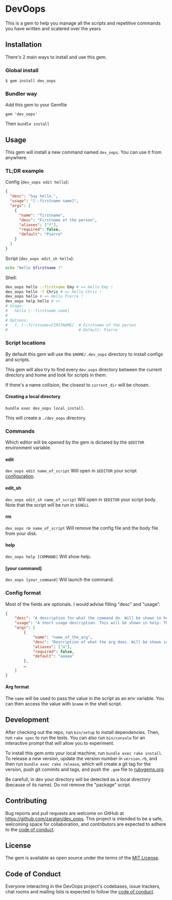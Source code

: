 # DevOops

This is a gem to help you manage all the scripts and repetitive commands you have written and scatered over the years

## Installation

There's 2 main ways to install and use this gem.

### Global install

    $ gem install dev_oops

### Bundler way

Add this gem to your Gemfile

```
gem 'dev_oops'
```

Then `bundle install`

## Usage

This gem will install a new command named `dev_oops`. You can use it from anywhere.

### TL;DR example

Config (`dev_oops edit hello`):

```json
{
  "desc": "Say hello.",
  "usage": "[--firstname name]",
  "args": [
    {
      "name": "firstname",
      "desc": "Firstname of the person",
      "aliases": ["f"],
      "required": false,
      "default": "Pierre"
    }
  ]
}
```

Script (`dev_oops edit_sh hello`):

```sh
echo "Hello $firstname !"
```

Shell:

```sh
dev_oops hello --firstname Emy # => Hello Emy !
dev_oops hello -f Chris # => Hello Chris !
dev_oops hello # => Hello Pierre !
dev_oops help hello # =>
# Usage:
#   hello [--firstname name]
#
# Options:
#   f, [--firstname=FIRSTNAME]  # Firstname of the person
#                               # Default: Pierre
```

### Script locations

By default this gem will use the `$HOME/.dev_oops` directory to install configs and scripts.

This gem will also try to find every `dev_oops` directory between the current directory and home and look for scripts in them.

If there's a name collision, the closest to `current_dir` will be chosen.

#### Creating a local directory

`bundle exec dev_oops local_install`.

This will create a `./dev_oops` directory.

### Commands

Which editor will be opened by the gem is dictated by the `$EDITOR` environment variable.

#### edit

`dev_oops edit name_of_script` Will open in `$EDITOR` your script [configuration](#config-format).

#### edit_sh

`dev_oops edit_sh name_of_script` Will open in `$EDITOR` your script body. Note that the script will be run in `$SHELL`

#### rm

`dev_oops rm name_of_script` Will remove the config file and the body file from your disk.

#### help

`dev_oops help [COMMAND]` Will show help.

#### [your command]

`dev_oops [your_command]` Will launch the command.

### Config format

Most of the fields are optionals. I would advise filling "desc" and "usage".

```json
{
    "desc": "A description for what the command do. Will be shown in help.",
    "usage": "A short usage description. This will be shown in help. The name of the command will be automatically present at the beggining of the usage",
    "args": [
        {
            "name": "name_of_the_arg",
            "desc": "Description of what the arg does. Will be shown in help.",
            "aliases": ["a"],
            "required": false,
            "default": "aaaaa"
        },
        …
    ]
}
```

#### Arg format

The `name` will be used to pass the value in the script as an env variable.
You can then access the value with `$name` in the shell script.

## Development

After checking out the repo, run `bin/setup` to install dependencies. Then, run `rake spec` to run the tests. You can also run `bin/console` for an interactive prompt that will allow you to experiment.

To install this gem onto your local machine, run `bundle exec rake install`. To release a new version, update the version number in `version.rb`, and then run `bundle exec rake release`, which will create a git tag for the version, push git commits and tags, and push the `.gem` file to [rubygems.org](https://rubygems.org).

Be carefull, in dev your directory will be detected as a local directory (because of its name). Do not remove the "package" script.

## Contributing

Bug reports and pull requests are welcome on GitHub at https://github.com/zaratan/dev_oops. This project is intended to be a safe, welcoming space for collaboration, and contributors are expected to adhere to the [code of conduct](https://github.com/zaratan/dev_oops/blob/master/CODE_OF_CONDUCT.md).

## License

The gem is available as open source under the terms of the [MIT License](https://opensource.org/licenses/MIT).

## Code of Conduct

Everyone interacting in the DevOops project's codebases, issue trackers, chat rooms and mailing lists is expected to follow the [code of conduct](https://github.com/zaratan/dev_oops/blob/master/CODE_OF_CONDUCT.md).
